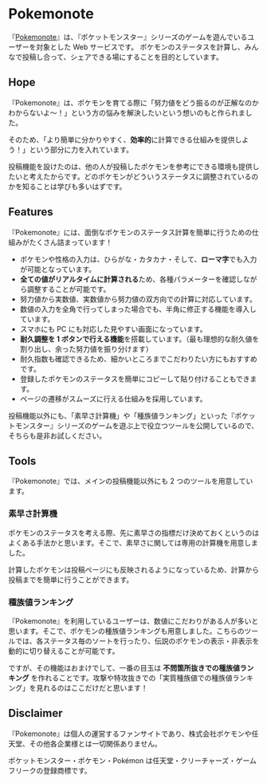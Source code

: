# Pokemonote

『[Pokemonote](https://pokemonote.com/)』は、『ポケットモンスター』シリーズのゲームを遊んでいるユーザーを対象とした Web サービスです。
ポケモンのステータスを計算し、みんなで投稿し合って、シェアできる場にすることを目的としています。

## Hope

『Pokemonote』は、ポケモンを育てる際に「努力値をどう振るのが正解なのかわからないよ〜！」という方の悩みを解決したいという想いのもと作られました。

そのため、「より簡単に分かりやすく、**効率的**に計算できる仕組みを提供しよう！」という部分に力を入れています。

投稿機能を設けたのは、他の人が投稿したポケモンを参考にできる環境も提供したいと考えたからです。どのポケモンがどういうステータスに調整されているのかを知ることは学びも多いはずです。

## Features

『Pokemonote』には、面倒なポケモンのステータス計算を簡単に行うための仕組みがたくさん詰まっています！

- ポケモンや性格の入力は、ひらがな・カタカナ・そして、**ローマ字**でも入力が可能となっています。
- **全ての値がリアルタイムに計算される**ため、各種パラメーターを確認しながら調整することが可能です。
- 努力値から実数値、実数値から努力値の双方向での計算に対応しています。
- 数値の入力を全角で行ってしまった場合でも、半角に修正する機能を導入しています。
- スマホにも PC にも対応した見やすい画面になっています。
- **耐久調整を 1 ボタンで行える機能**を搭載しています。（最も理想的な耐久値を割り出し、余った努力値を振り分けます）
- 耐久指数も確認できるため、細かいところまでこだわりたい方にもおすすめです。
- 登録したポケモンのステータスを簡単にコピーして貼り付けることもできます。
- ページの遷移がスムーズに行える仕組みを採用しています。

投稿機能以外にも、「素早さ計算機」や「種族値ランキング」といった『ポケットモンスター』シリーズのゲームを遊ぶ上で役立つツールを公開しているので、そちらも是非お試しください。

## Tools

『Pokemonote』では、メインの投稿機能以外にも 2 つのツールを用意しています。

### 素早さ計算機

ポケモンのステータスを考える際、先に素早さの指標だけ決めておくというのはよくある手法かと思います。そこで、素早さに関しては専用の計算機を用意しました。

計算したポケモンは投稿ページにも反映されるようになっているため、計算から投稿までを簡単に行うことができます。

### 種族値ランキング

『Pokemonote』を利用しているユーザーは、数値にこだわりがある人が多いと思います。そこで、ポケモンの種族値ランキングも用意しました。こちらのツールでは、各ステータス毎のソートを行ったり、伝説のポケモンの表示・非表示を動的に切り替えることが可能です。

ですが、その機能はおまけでして、一番の目玉は **不問箇所抜きでの種族値ランキング** を作れることです。攻撃や特攻抜きでの「実質種族値での種族値ランキング」を見れるのはここだけだと思います！

## Disclaimer

『Pokemonote』は個人の運営するファンサイトであり、株式会社ポケモンや任天堂、その他各企業様とは一切関係ありません。

ポケットモンスター・ポケモン・Pokémon は任天堂・クリーチャーズ・ゲームフリークの登録商標です。
